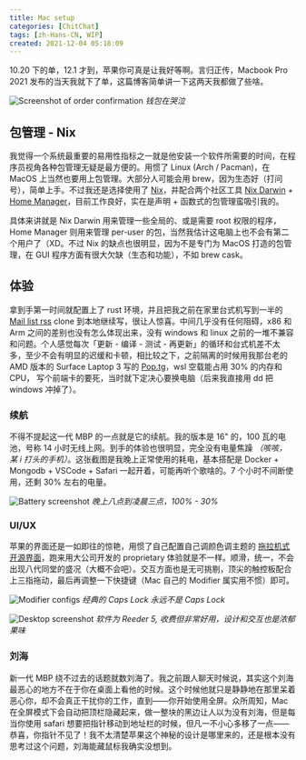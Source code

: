 ```yaml
---
title: Mac setup
categories: [ChitChat]
tags: [zh-Hans-CN, WIP]
created: 2021-12-04 05:18:09
---
```


10.20 下的单，12.1 才到，苹果你可真是让我好等啊。言归正传，Macbook Pro 2021 发布的当天我就下了单，这篇博客简单讲一下这两天我都做了些啥。

<!-- more -->

![Screenshot of order confirmation](https://imagedelivery.net/b21oeeg7p6hqWEI-IA5xDw/67ef33da-d815-40c6-10a7-0a7916db9300/public) _钱包在哭泣_

## 包管理 - Nix

我觉得一个系统最重要的易用性指标之一就是他安装一个软件所需要的时间，在程序员视角各种包管理无疑是最方便的。用惯了 Linux (Arch / Pacman)，在 MacOS 上当然也要用上包管理。大部分人可能会用 brew，因为生态好（打问号），简单上手。不过我还是选择使用了 [Nix](http://nixos.wiki)，并配合两个社区工具 [Nix Darwin](https://github.com/LnL7/nix-darwin/) + [Home Manager](https://github.com/nix-community/home-manager)，目前工作良好，实在是声明 + 函数式的包管理蛮吸引我的。

具体来讲就是 Nix Darwin 用来管理一些全局的、或是需要 root 权限的程序，Home Manager 则用来管理 per-user 的包，当然我估计这电脑上也不会有第二个用户了（XD。不过 Nix 的缺点也很明显，因为不是专门为 MacOS 打造的包管理，在 GUI 程序方面有很大欠缺（生态和功能），不如 brew cask。

## 体验

拿到手第一时间就配置上了 rust 环境，并且把我之前在家里台式机写到一半的 [Mail list rss](https://github.com/George-Miao/mail-list-rss) clone 到本地继续写，很让人惊喜。中间几乎没有任何阻碍，x86 和 Arm 之间的差别也没有怎么体现出来，没有 windows 和 linux 之前的一堆不兼容和问题。个人感觉每次「更新 - 编译 - 测试 - 再更新」的循环和台式机差不太多，至少不会有明显的迟缓和卡顿，相比较之下，之前隔离的时候用我那台老的 AMD 版本的 Surface Laptop 3 写的 [Pop.tg](https://pop.tg)，wsl 空载能占用 30% 的内存和 CPU， 写个前端卡的要死，当时就下定决心要换电脑（后来我直接用 dd 把 windows 冲掉了）。

### 续航

不得不提起这一代 MBP 的一点就是它的续航。我的版本是 16" 的，100 瓦的电池，号称 14 小时无线上网。到手的体验也很明显，完全没有电量焦躁 _（咳咳， 某 i 打头的手机）_。这张截图是我晚上正常使用的耗电，基本搭配是 Docker + Mongodb + VSCode + Safari 一起开着，可能再听个歌啥的。7 个小时不间断使用，还剩 30% 左右的电量。

![Battery screenshot](https://imagedelivery.net/b21oeeg7p6hqWEI-IA5xDw/fbfe8e19-e8c3-4c3d-802c-ff0e58aba000/public) _晚上八点到凌晨三点，100% - 30%_

### UI/UX

苹果的界面还是一如即往的惊艳，用惯了自己配置自己调颜色调主题的 [拖拉机式开源界面](https://github.com/George-Miao/Dotfile)，跑来用大公司开发的 proprietary 体验就是不一样。顺滑，统一，不会出现八代同堂的盛况（大概不会吧）。交互方面也是无可挑剔，顶尖的触控板配合上三指拖动，最后再调整一下快捷键（Mac 自己的 Modifier 属实用不惯）即可。

![Modifier configs](https://imagedelivery.net/b21oeeg7p6hqWEI-IA5xDw/9c4be5e6-f91e-4cb8-9f70-436b40360800/public) _经典的 Caps Lock 永远不是 Caps Lock_

![Desktop screenshot](https://imagedelivery.net/b21oeeg7p6hqWEI-IA5xDw/4ab289b1-f264-46a5-e056-ef97f6c8d100/public) _软件为 Reeder 5, 收费但非常好用，设计和交互也是浓郁果味_

### 刘海

新一代 MBP 绕不过去的话题就数刘海了。我之前跟人聊天时候说，其实这个刘海最恶心的地方不在于你在桌面上看他的时候。这个时候他就只是静静地在那里呆着恶心你，却不会真正干扰你的工作，直到——你开始使用全屏。众所周知，Mac 在全屏模式下会自动把顶栏隐藏起来，做一整块的黑边让人以为没有刘海，但是每当你使用 safari 想要把指针移动到地址栏的时候，但凡一不小心多移了一点——恭喜，你指针不见了！我不太清楚苹果这个神秘的设计是哪里来的，还是根本没有思考过这个问题，刘海能藏鼠标我确实没想到。
